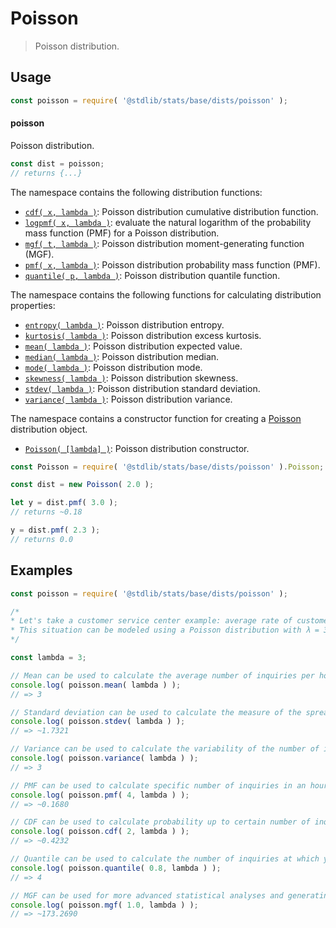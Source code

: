 <!--

@license Apache-2.0

Copyright (c) 2018 The Stdlib Authors.

Licensed under the Apache License, Version 2.0 (the "License");
you may not use this file except in compliance with the License.
You may obtain a copy of the License at

   http://www.apache.org/licenses/LICENSE-2.0

Unless required by applicable law or agreed to in writing, software
distributed under the License is distributed on an "AS IS" BASIS,
WITHOUT WARRANTIES OR CONDITIONS OF ANY KIND, either express or implied.
See the License for the specific language governing permissions and
limitations under the License.

-->

# Poisson

> Poisson distribution.

<section class="usage">

## Usage

```javascript
const poisson = require( '@stdlib/stats/base/dists/poisson' );
```

#### poisson

Poisson distribution.

```javascript
const dist = poisson;
// returns {...}
```

The namespace contains the following distribution functions:

<!-- <toc pattern="*+(cdf|pmf|mgf|quantile)*"> -->

<div class="namespace-toc">

-   <span class="signature">[`cdf( x, lambda )`][@stdlib/stats/base/dists/poisson/cdf]</span><span class="delimiter">: </span><span class="description">Poisson distribution cumulative distribution function.</span>
-   <span class="signature">[`logpmf( x, lambda )`][@stdlib/stats/base/dists/poisson/logpmf]</span><span class="delimiter">: </span><span class="description">evaluate the natural logarithm of the probability mass function (PMF) for a Poisson distribution.</span>
-   <span class="signature">[`mgf( t, lambda )`][@stdlib/stats/base/dists/poisson/mgf]</span><span class="delimiter">: </span><span class="description">Poisson distribution moment-generating function (MGF).</span>
-   <span class="signature">[`pmf( x, lambda )`][@stdlib/stats/base/dists/poisson/pmf]</span><span class="delimiter">: </span><span class="description">Poisson distribution probability mass function (PMF).</span>
-   <span class="signature">[`quantile( p, lambda )`][@stdlib/stats/base/dists/poisson/quantile]</span><span class="delimiter">: </span><span class="description">Poisson distribution quantile function.</span>

</div>

<!-- </toc> -->

The namespace contains the following functions for calculating distribution properties:

<!-- <toc pattern="*+(entropy|kurtosis|mean|median|mode|skewness|stdev|variance)*"> -->

<div class="namespace-toc">

-   <span class="signature">[`entropy( lambda )`][@stdlib/stats/base/dists/poisson/entropy]</span><span class="delimiter">: </span><span class="description">Poisson distribution entropy.</span>
-   <span class="signature">[`kurtosis( lambda )`][@stdlib/stats/base/dists/poisson/kurtosis]</span><span class="delimiter">: </span><span class="description">Poisson distribution excess kurtosis.</span>
-   <span class="signature">[`mean( lambda )`][@stdlib/stats/base/dists/poisson/mean]</span><span class="delimiter">: </span><span class="description">Poisson distribution expected value.</span>
-   <span class="signature">[`median( lambda )`][@stdlib/stats/base/dists/poisson/median]</span><span class="delimiter">: </span><span class="description">Poisson distribution median.</span>
-   <span class="signature">[`mode( lambda )`][@stdlib/stats/base/dists/poisson/mode]</span><span class="delimiter">: </span><span class="description">Poisson distribution mode.</span>
-   <span class="signature">[`skewness( lambda )`][@stdlib/stats/base/dists/poisson/skewness]</span><span class="delimiter">: </span><span class="description">Poisson distribution skewness.</span>
-   <span class="signature">[`stdev( lambda )`][@stdlib/stats/base/dists/poisson/stdev]</span><span class="delimiter">: </span><span class="description">Poisson distribution standard deviation.</span>
-   <span class="signature">[`variance( lambda )`][@stdlib/stats/base/dists/poisson/variance]</span><span class="delimiter">: </span><span class="description">Poisson distribution variance.</span>

</div>

<!-- </toc> -->

The namespace contains a constructor function for creating a [Poisson][poisson-distribution] distribution object.

<!-- <toc pattern="*ctor*"> -->

<div class="namespace-toc">

-   <span class="signature">[`Poisson( [lambda] )`][@stdlib/stats/base/dists/poisson/ctor]</span><span class="delimiter">: </span><span class="description">Poisson distribution constructor.</span>

</div>

<!-- </toc> -->

```javascript
const Poisson = require( '@stdlib/stats/base/dists/poisson' ).Poisson;

const dist = new Poisson( 2.0 );

let y = dist.pmf( 3.0 );
// returns ~0.18

y = dist.pmf( 2.3 );
// returns 0.0
```

</section>

<!-- /.usage -->

<section class="examples">

## Examples

<!-- TODO: better examples -->

<!-- eslint no-undef: "error" -->

```javascript
const poisson = require( '@stdlib/stats/base/dists/poisson' );

/*
* Let's take a customer service center example: average rate of customer inquiries is 3 per hour.
* This situation can be modeled using a Poisson distribution with λ = 3
*/

const lambda = 3;

// Mean can be used to calculate the average number of inquiries per hour:
console.log( poisson.mean( lambda ) );
// => 3

// Standard deviation can be used to calculate the measure of the spread of inquiries around the mean:
console.log( poisson.stdev( lambda ) );
// => ~1.7321

// Variance can be used to calculate the variability of the number of inquiries:
console.log( poisson.variance( lambda ) );
// => 3

// PMF can be used to calculate specific number of inquiries in an hour:
console.log( poisson.pmf( 4, lambda ) );
// => ~0.1680

// CDF can be used to calculate probability up to certain number of inquiries in an hour:
console.log( poisson.cdf( 2, lambda ) );
// => ~0.4232

// Quantile can be used to calculate the number of inquiries at which you can be 80% confident that the actual number will not exceed.
console.log( poisson.quantile( 0.8, lambda ) );
// => 4

// MGF can be used for more advanced statistical analyses and generating moments of the distribution.
console.log( poisson.mgf( 1.0, lambda ) );
// => ~173.2690
```

</section>

<!-- /.examples -->

<!-- Section for related `stdlib` packages. Do not manually edit this section, as it is automatically populated. -->

<section class="related">

</section>

<!-- /.related -->

<!-- Section for all links. Make sure to keep an empty line after the `section` element and another before the `/section` close. -->

<section class="links">

[poisson-distribution]: https://en.wikipedia.org/wiki/Poisson_distribution

<!-- <toc-links> -->

[@stdlib/stats/base/dists/poisson/ctor]: https://github.com/stdlib-js/stdlib/tree/develop/lib/node_modules/%40stdlib/stats/base/dists/poisson/ctor

[@stdlib/stats/base/dists/poisson/entropy]: https://github.com/stdlib-js/stdlib/tree/develop/lib/node_modules/%40stdlib/stats/base/dists/poisson/entropy

[@stdlib/stats/base/dists/poisson/kurtosis]: https://github.com/stdlib-js/stdlib/tree/develop/lib/node_modules/%40stdlib/stats/base/dists/poisson/kurtosis

[@stdlib/stats/base/dists/poisson/mean]: https://github.com/stdlib-js/stdlib/tree/develop/lib/node_modules/%40stdlib/stats/base/dists/poisson/mean

[@stdlib/stats/base/dists/poisson/median]: https://github.com/stdlib-js/stdlib/tree/develop/lib/node_modules/%40stdlib/stats/base/dists/poisson/median

[@stdlib/stats/base/dists/poisson/mode]: https://github.com/stdlib-js/stdlib/tree/develop/lib/node_modules/%40stdlib/stats/base/dists/poisson/mode

[@stdlib/stats/base/dists/poisson/skewness]: https://github.com/stdlib-js/stdlib/tree/develop/lib/node_modules/%40stdlib/stats/base/dists/poisson/skewness

[@stdlib/stats/base/dists/poisson/stdev]: https://github.com/stdlib-js/stdlib/tree/develop/lib/node_modules/%40stdlib/stats/base/dists/poisson/stdev

[@stdlib/stats/base/dists/poisson/variance]: https://github.com/stdlib-js/stdlib/tree/develop/lib/node_modules/%40stdlib/stats/base/dists/poisson/variance

[@stdlib/stats/base/dists/poisson/cdf]: https://github.com/stdlib-js/stdlib/tree/develop/lib/node_modules/%40stdlib/stats/base/dists/poisson/cdf

[@stdlib/stats/base/dists/poisson/logpmf]: https://github.com/stdlib-js/stdlib/tree/develop/lib/node_modules/%40stdlib/stats/base/dists/poisson/logpmf

[@stdlib/stats/base/dists/poisson/mgf]: https://github.com/stdlib-js/stdlib/tree/develop/lib/node_modules/%40stdlib/stats/base/dists/poisson/mgf

[@stdlib/stats/base/dists/poisson/pmf]: https://github.com/stdlib-js/stdlib/tree/develop/lib/node_modules/%40stdlib/stats/base/dists/poisson/pmf

[@stdlib/stats/base/dists/poisson/quantile]: https://github.com/stdlib-js/stdlib/tree/develop/lib/node_modules/%40stdlib/stats/base/dists/poisson/quantile

<!-- </toc-links> -->

</section>

<!-- /.links -->
